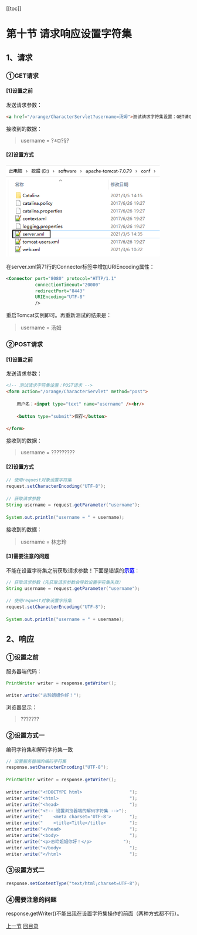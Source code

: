 [[toc]]

# 第十节 请求响应设置字符集

## 1、请求

### ①GET请求

#### [1]设置之前

发送请求参数：

```html
<a href="/orange/CharacterServlet?username=汤姆">测试请求字符集设置：GET请求</a>
```

接收到的数据：

> username = ?±¤?§?

#### [2]设置方式

![./images](./images/img037.png)

在server.xml第71行的Connector标签中增加URIEncoding属性：

```xml
<Connector port="8080" protocol="HTTP/1.1"
		   connectionTimeout="20000"
		   redirectPort="8443" 
		   URIEncoding="UTF-8"
		   />
```

重启Tomcat实例即可。再重新测试的结果是：

> username = 汤姆

### ②POST请求

#### [1]设置之前

发送请求参数：

```html
<!-- 测试请求字符集设置：POST请求 -->
<form action="/orange/CharacterServlet" method="post">

    用户名：<input type="text" name="username" /><br/>

    <button type="submit">保存</button>

</form>
```

接收到的数据：

> username = ?????????

#### [2]设置方式

```java
// 使用request对象设置字符集
request.setCharacterEncoding("UTF-8");

// 获取请求参数
String username = request.getParameter("username");

System.out.println("username = " + username);
```

接收到的数据：

> username = 林志玲

#### [3]需要注意的问题

不能在设置字符集之前获取请求参数！下面是错误的<span style="color:blue;font-weight:bold;">示范</span>：

```java
// 获取请求参数（先获取请求参数会导致设置字符集失效）
String username = request.getParameter("username");

// 使用request对象设置字符集
request.setCharacterEncoding("UTF-8");

System.out.println("username = " + username);
```



## 2、响应

### ①设置之前

服务器端代码：

```java
PrintWriter writer = response.getWriter();

writer.write("志玲姐姐你好！");
```

浏览器显示：

> ???????

### ②设置方式一

编码字符集和解码字符集一致

```java
// 设置服务器端的编码字符集
response.setCharacterEncoding("UTF-8");

PrintWriter writer = response.getWriter();

writer.write("<!DOCTYPE html>                  ");
writer.write("<html>                           ");
writer.write("<head>                           ");
writer.write("<!-- 设置浏览器端的解码字符集 -->");
writer.write("    <meta charset='UTF-8'>       ");
writer.write("    <title>Title</title>         ");
writer.write("</head>                          ");
writer.write("<body>                           ");
writer.write("<p>志玲姐姐你好！</p>            ");
writer.write("</body>                          ");
writer.write("</html>                          ");
```



### ③设置方式二

```java
response.setContentType("text/html;charset=UTF-8");
```



### ④需要注意的问题

response.getWriter()不能出现在设置字符集操作的前面（两种方式都不行）。



[上一节](verse09.html) [回目录](index.html)